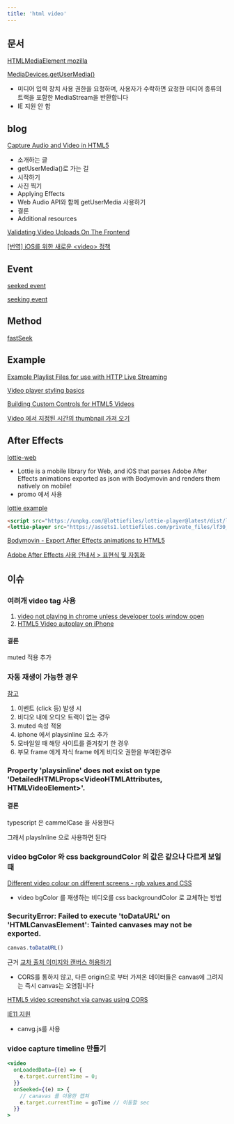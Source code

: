 ```yaml
---
title: 'html video'
---
```


## 문서

[HTMLMediaElement mozilla](https://developer.mozilla.org/ko/docs/Web/API/HTMLMediaElement)

[MediaDevices.getUserMedia()](https://developer.mozilla.org/ko/docs/Web/API/MediaDevices/getUserMedia)

-   미디어 입력 장치 사용 권한을 요청하며, 사용자가 수락하면 요청한 미디어 종류의 트랙을 포함한 MediaStream을 반환합니다
-   IE 지원 안 함

## blog

[Capture Audio and Video in HTML5](https://www.html5rocks.com/ko/tutorials/getusermedia/intro/)

-   소개하는 글
-   getUserMedia()로 가는 길
-   시작하기
-   사진 찍기
-   Applying Effects
-   Web Audio API와 함께 getUserMedia 사용하기
-   결론
-   Additional resources

[Validating Video Uploads On The Frontend](https://brettdewoody.com/video-dimensions-on-the-frontend/)

[[번역] iOS를 위한 새로운 \<video\> 정책](https://d0gf00t.tistory.com/35)

## Event

[seeked event](https://developer.mozilla.org/en-US/docs/Web/API/HTMLMediaElement/seeked_event)

[seeking event](https://developer.mozilla.org/en-US/docs/Web/API/HTMLMediaElement/seeking_event)

## Method

[fastSeek](https://developer.mozilla.org/en-US/docs/Web/API/HTMLMediaElement/fastSeek)

## Example

[Example Playlist Files for use with HTTP Live Streaming](https://developer.apple.com/library/archive/technotes/tn2288/_index.html#//apple_ref/doc/uid/DTS40012238-CH1-I_FRAME_PLAYLIST)

[Video player styling basics](https://developer.mozilla.org/en-US/docs/Web/Guide/Audio_and_video_delivery/Video_player_styling_basics)

[Building Custom Controls for HTML5 Videos](https://blog.teamtreehouse.com/building-custom-controls-for-html5-videos)

[Video 에서 지정된 시간의 thumbnail 가져 오기](https://usefulangle.com/post/46/javascript-get-video-thumbnail-image-jpeg-png)

## After Effects

[lottie-web](https://github.com/airbnb/lottie-web)

-   Lottie is a mobile library for Web, and iOS that parses Adobe After Effects animations exported as json with Bodymovin and renders them natively on mobile!
-   promo 에서 사용

[lottie example](https://lottiefiles.com/web-player?lottie_url=https%3A%2F%2Fassets1.lottiefiles.com%2Fprivate_files%2Flf30_amtyctks.json)

```html
<script src="https://unpkg.com/@lottiefiles/lottie-player@latest/dist/lottie-player.js"></script>
<lottie-player src="https://assets1.lottiefiles.com/private_files/lf30_amtyctks.json" background="transparent" speed="1" style="width: 300px; height: 300px;" loop controls autoplay></lottie-player>
```

[Bodymovin - Export After Effects animations to HTML5](https://www.creativebloq.com/how-to/export-after-effects-animations-to-html5)

[Adobe After Effects 사용 안내서 > 표현식 및 자동화](https://helpx.adobe.com/kr/after-effects/using/expression-language-reference.html#%ED%91%9C%ED%98%84%EC%8B%9DJavaScript%EC%97%94%EC%A7%84)

## 이슈

### 여려개 video tag 사용

1. [video not playing in chrome unless developer tools window open](https://stackoverflow.com/questions/43570460/html5-video-autoplay-on-iphone)
2. [HTML5 Video autoplay on iPhone](https://stackoverflow.com/questions/51083662/video-not-playing-in-chrome-unless-developer-tools-window-open)

#### 결론

muted 적용 추가

### 자동 재생이 가능한 경우

[참고](https://okayoon.tistory.com/entry/video%ED%83%9C%EA%B7%B8-%EB%B8%8C%EB%9D%BC%EC%9A%B0%EC%A0%80-%EB%AA%A8%EB%B0%94%EC%9D%BC-%EC%9D%B4%EC%8A%88-%EC%A0%95%EB%A6%AC-%EC%82%AC%ED%95%AD)

1. 이벤트 (click 등) 발생 시
2. 비디오 내에 오디오 트랙이 없는 경우
3. muted 속성 적용
4. iphone 에서 playsinline 요소 추가
5. 모바일일 때 해당 사이트를 즐겨찾기 한 경우
6. 부모 frame 에게 자식 frame 에게 비디오 권한을 부여한경우

### Property 'playsinline' does not exist on type 'DetailedHTMLProps<VideoHTMLAttributes<HTMLVideoElement>, HTMLVideoElement>'.

#### 결론

typescript 은 cammelCase 을 사용한다

그래서 playsInline 으로 사용하면 된다

### video bgColor 와 css backgroundColor 의 값은 같으나 다르게 보일때

[Different video colour on different screens - rgb values and CSS](https://stackoverflow.com/questions/36182289/different-video-colour-on-different-screens-rgb-values-and-css)

-   video bgColor 를 재생하는 비디오를 css backgroundColor 로 교체하는 방법

### SecurityError: Failed to execute 'toDataURL' on 'HTMLCanvasElement': Tainted canvases may not be exported.

```javascript
canvas.toDataURL()
```

근거 [교차 출처 이미지와 캔버스 허용하기](https://developer.mozilla.org/ko/docs/Web/HTML/CORS_enabled_image)

-   CORS를 통하지 않고, 다른 origin으로 부터 가져온 데이터들은 canvas에 그려지는 즉시 canvas는 오염됩니다

[HTML5 video screenshot via canvas using CORS](https://stackoverflow.com/questions/35244215/html5-video-screenshot-via-canvas-using-cors)

[IE11 지원](https://pythonq.com/so/javascript/1935578)

-   canvg.js를 사용

### vidoe capture timeline 만들기

```jsx
<video
  onLoadedData={(e) => {
    e.target.currentTime = 0;
  }}
  onSeeked={(e) => {
    // canavas 를 이용한 캡쳐
    e.target.currentTime = goTime // 이동할 sec
  }}
>
```
